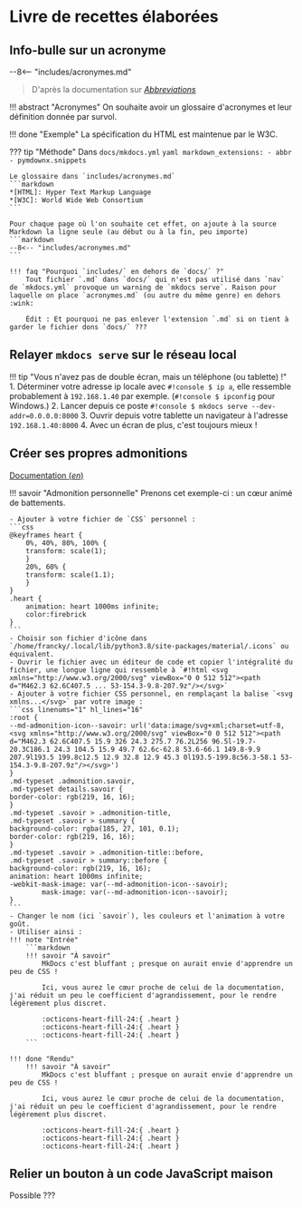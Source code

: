 # Livre de recettes élaborées

## Info-bulle sur un acronyme

--8<-- "includes/acronymes.md"

> D'après la documentation sur [_Abbreviations_](https://squidfunk.github.io/mkdocs-material/reference/abbreviations/)

!!! abstract "Acronymes"
    On souhaite avoir un glossaire d'acronymes et leur définition donnée par survol.

!!! done "Exemple"
    La spécification du HTML est maintenue par le W3C.

??? tip "Méthode"
    Dans `docs/mkdocs.yml`
    ```yaml
    markdown_extensions:
      - abbr
      - pymdownx.snippets
    ```

    Le glossaire dans `includes/acronymes.md`
    ```markdown
    *[HTML]: Hyper Text Markup Language
    *[W3C]: World Wide Web Consortium
    ```

    Pour chaque page où l'on souhaite cet effet, on ajoute à la source Markdown la ligne seule (au début ou à la fin, peu importe)
    ```markdown
    --8<-- "includes/acronymes.md"
    ```

    !!! faq "Pourquoi `includes/` en dehors de `docs/` ?"
        Tout fichier `.md` dans `docs/` qui n'est pas utilisé dans `nav` de `mkdocs.yml` provoque un warning de `mkdocs serve`. Raison pour laquelle on place `acronymes.md` (ou autre du même genre) en dehors :wink:

        Édit : Et pourquoi ne pas enlever l'extension `.md` si on tient à garder le fichier dons `docs/` ???

## Relayer `mkdocs serve` sur le réseau local

!!! tip "Vous n'avez pas de double écran, mais un téléphone (ou tablette) !"
    1. Déterminer votre adresse ip locale avec `#!console $ ip a`, elle ressemble probablement à `192.168.1.40` par exemple. (`#!console $ ipconfig` pour Windows.)
    2. Lancer depuis ce poste `#!console $ mkdocs serve --dev-addr=0.0.0.0:8000`
    3. Ouvrir depuis votre tablette un navigateur à l'adresse `192.168.1.40:8000`
    4. Avec un écran de plus, c'est toujours mieux !

## Créer ses propres admonitions

[Documentation (_en_)](https://squidfunk.github.io/mkdocs-material/reference/admonitions/#custom-admonitions)

!!! savoir "Admonition personnelle"
    Prenons cet exemple-ci : un cœur animé de battements.

    - Ajouter à votre fichier de `CSS` personnel :
    ```css
    @keyframes heart {
        0%, 40%, 80%, 100% {
        transform: scale(1);
        }
        20%, 60% {
        transform: scale(1.1);
        }
    }
    .heart {
        animation: heart 1000ms infinite;
        color:firebrick
    }
    ```
    - Choisir son fichier d'icône dans `/home/francky/.local/lib/python3.8/site-packages/material/.icons` ou équivalent.
    - Ouvrir le fichier avec un éditeur de code et copier l'intégralité du fichier, une longue ligne qui ressemble à `#!html <svg xmlns="http://www.w3.org/2000/svg" viewBox="0 0 512 512"><path d="M462.3 62.6C407.5 ... 53-154.3-9.8-207.9z"/></svg>`
    - Ajouter à votre fichier CSS personnel, en remplaçant la balise `<svg xmlns...</svg>` par votre image :
    ```css linenums="1" hl_lines="16"
    :root {
    --md-admonition-icon--savoir: url('data:image/svg+xml;charset=utf-8,<svg xmlns="http://www.w3.org/2000/svg" viewBox="0 0 512 512"><path d="M462.3 62.6C407.5 15.9 326 24.3 275.7 76.2L256 96.5l-19.7-20.3C186.1 24.3 104.5 15.9 49.7 62.6c-62.8 53.6-66.1 149.8-9.9 207.9l193.5 199.8c12.5 12.9 32.8 12.9 45.3 0l193.5-199.8c56.3-58.1 53-154.3-9.8-207.9z"/></svg>')
    }
    .md-typeset .admonition.savoir,
    .md-typeset details.savoir {
    border-color: rgb(219, 16, 16);
    }
    .md-typeset .savoir > .admonition-title,
    .md-typeset .savoir > summary {
    background-color: rgba(185, 27, 101, 0.1);
    border-color: rgb(219, 16, 16);
    }
    .md-typeset .savoir > .admonition-title::before,
    .md-typeset .savoir > summary::before {
    background-color: rgb(219, 16, 16);
    animation: heart 1000ms infinite;
    -webkit-mask-image: var(--md-admonition-icon--savoir);
            mask-image: var(--md-admonition-icon--savoir);
    }
    ```
    - Changer le nom (ici `savoir`), les couleurs et l'animation à votre goût.
    - Utiliser ainsi :
    !!! note "Entrée"
        ```markdown
        !!! savoir "À savoir"
            MkDocs c'est bluffant ; presque on aurait envie d'apprendre un peu de CSS !

            Ici, vous aurez le cœur proche de celui de la documentation, j'ai réduit un peu le coefficient d'agrandissement, pour le rendre légèrement plus discret.

            :octicons-heart-fill-24:{ .heart }
            :octicons-heart-fill-24:{ .heart }
            :octicons-heart-fill-24:{ .heart }
        ```

    !!! done "Rendu"
        !!! savoir "À savoir"
            MkDocs c'est bluffant ; presque on aurait envie d'apprendre un peu de CSS !

            Ici, vous aurez le cœur proche de celui de la documentation, j'ai réduit un peu le coefficient d'agrandissement, pour le rendre légèrement plus discret.

            :octicons-heart-fill-24:{ .heart }
            :octicons-heart-fill-24:{ .heart }
            :octicons-heart-fill-24:{ .heart }

## Relier un bouton à un code JavaScript maison

Possible ???




